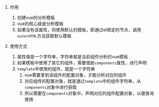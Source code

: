 

1. 作用
   1) 创建vue的分析模板
   2) vue的核心就是分析模板
   3) 如果没有该属性，则使用默认的模板，即通过el绑定的节点，调用`outerHTML`方法获取默认模板

2. 使用方式
   1) 属性值是一个字符串，字符串就是当前组件分析的vue模板
   2) 如果模板中使用了其它的组件，需要借助`components`属性，进行声明
   3) `template`中使用的组件，就是一个字符串
      1) vue需要拿到该组件的配置对象，才能分析对应的组件
      2) 对应组件的配置对象，就是通过`template`中的组件字符串，从`components`对象中进行获取
      3) 所以需要在`components`对象中，声明对应的组件配置对象，以便查询使用






